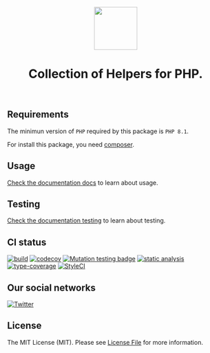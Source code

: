 <p align="center">
    <a href="https://github.com/php-forge/helpers" target="_blank">
        <img src="https://avatars.githubusercontent.com/u/103309199?s%25253D400%252526u%25253Dca3561c692f53ed7eb290d3bb226a2828741606f%252526v%25253D4" height="100px">
    </a>
    <h1 align="center">Collection of Helpers for PHP.</h1>
    <br>
</p>

## Requirements

The minimun version of `PHP` required by this package is `PHP 8.1`.

For install this package, you need [composer](https://getcomposer.org/).

## Usage

[Check the documentation docs](/docs/README.md) to learn about usage.

## Testing

[Check the documentation testing](/docs/testing.md) to learn about testing.

## CI status

[![build](https://github.com/php-forge/template/actions/workflows/build.yml/badge.svg)](https://github.com/php-forge/template/actions/workflows/build.yml)
[![codecov](https://codecov.io/gh/php-forge/template/branch/main/graph/badge.svg?token=MF0XUGVLYC)](https://codecov.io/gh/php-forge/template)
[![Mutation testing badge](https://img.shields.io/endpoint?style=flat&url=https%3A%2F%2Fbadge-api.stryker-mutator.io%2Fgithub.com%2Fphp-forge%2Ftemplate%2Fmain)](https://dashboard.stryker-mutator.io/reports/github.com/php-forge/template/main)
[![static analysis](https://github.com/php-forge/template/actions/workflows/static.yml/badge.svg)](https://github.com/php-forge/template/actions/workflows/static.yml)
[![type-coverage](https://shepherd.dev/github/php-forge/template/coverage.svg)](https://shepherd.dev/github/php-forge/template)
[![StyleCI](https://github.styleci.io/repos/494495136/shield?branch=main)](https://github.styleci.io/repos/494495136?branch=main)

## Our social networks

[![Twitter](https://img.shields.io/badge/twitter-follow-1DA1F2?logo=twitter&logoColor=1DA1F2&labelColor=555555?style=flat)](https://twitter.com/Terabytesoftw)

## License

The MIT License (MIT). Please see [License File](LICENSE.md) for more information.
